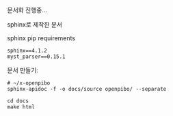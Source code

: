 문서화 진행중...

sphinx로 제작한 문서

sphinx pip requirements
```
sphinx==4.1.2
myst_parser==0.15.1
```

문서 만들기:

```
# ~/x-openpibo
sphinx-apidoc -f -o docs/source openpibo/ --separate

cd docs
make html
```
